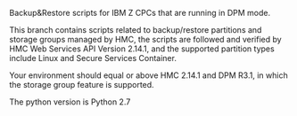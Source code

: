 Backup&Restore scripts for IBM Z CPCs that are running in DPM mode.

This branch contains scripts related to backup/restore partitions and storage groups managed by HMC, the scripts are followed and verified by HMC Web Services API Version 2.14.1, and the supported partition types include Linux and Secure Services Container.

Your environment should equal or above HMC 2.14.1 and DPM R3.1, in which the storage group feature is supported.

The python version is Python 2.7
